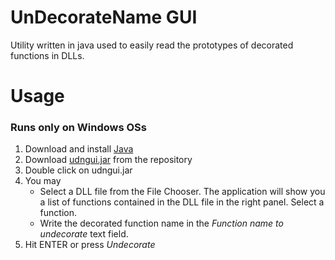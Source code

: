 # UnDecorateName GUI
Utility written in java used to easily read the prototypes of decorated functions in DLLs.

# Usage
### Runs only on Windows OSs
1. Download and install [Java](https://www.java.com/it/download/)
2. Download [udngui.jar](https://github.com/EnlitHamster/udngui/raw/master/udngui.jar) from the repository
3. Double click on udngui.jar
4. You may
   - Select a DLL file from the File Chooser. The application will show you a list of functions contained in the DLL file in the right panel. Select a function.
   - Write the decorated function name in the *Function name to undecorate* text field.
5. Hit ENTER or press *Undecorate*
